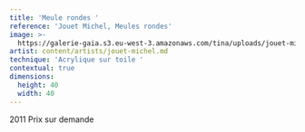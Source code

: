 ```yaml
---
title: 'Meule rondes '
reference: 'Jouet Michel, Meules rondes'
image: >-
  https://galerie-gaia.s3.eu-west-3.amazonaws.com/tina/uploads/jouet-michel/galerie-gaia-joeut-michel-meules-2011-004.jpg
artist: content/artists/jouet-michel.md
technique: 'Acrylique sur toile '
contextual: true
dimensions:
  height: 40
  width: 40
---
```


2011 Prix sur demande 
